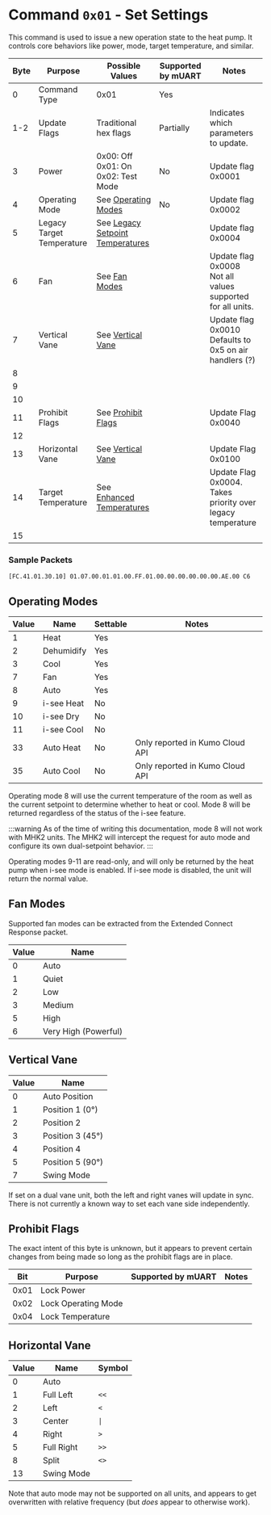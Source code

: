 # Command `0x01` - Set Settings

This command is used to issue a new operation state to the heat pump. It controls core behaviors like power, mode,
target temperature, and similar.

| Byte | Purpose                   | Possible Values                                 | Supported by mUART | Notes                                                          |
|------|---------------------------|-------------------------------------------------|--------------------|----------------------------------------------------------------|
| 0    | Command Type              | 0x01                                            | Yes                |
| 1-2  | Update Flags              | Traditional hex flags                           | Partially          | Indicates which parameters to update.                          |
| 3    | Power                     | 0x00: Off<br/>0x01: On<br/>0x02: Test Mode      | No                 | Update flag 0x0001                                             |
| 4    | Operating Mode            | See [Operating Modes](#operating-modes)         | No                 | Update flag 0x0002                                             |
| 5    | Legacy Target Temperature | See [Legacy Setpoint Temperatures][legacy-temp] |                    | Update flag 0x0004                                             |
| 6    | Fan                       | See [Fan Modes](#fan-modes)                     |                    | Update flag 0x0008<br/>Not all values supported for all units. |
| 7    | Vertical Vane             | See [Vertical Vane](#vertical-vane)             |                    | Update flag 0x0010<br/>Defaults to 0x5 on air handlers (?)     |
| 8    |
| 9    |
| 10   |
| 11   | Prohibit Flags            | See [Prohibit Flags](#prohibit-flags)           |                    | Update Flag 0x0040                                             |
| 12   |
| 13   | Horizontal Vane           | See [Vertical Vane](#vertical-vane)             |                    | Update Flag 0x0100                                             |
| 14   | Target Temperature        | See [Enhanced Temperatures][enhanced-temp]      |                    | Update Flag 0x0004.<br/>Takes priority over legacy temperature |
| 15   |

[legacy-temp]: /developer/data-types/temperature-units#legacy-setpoint-temperatures
[enhanced-temp]: /developer/data-types/temperature-units#enhanced-temperatures

### Sample Packets

```
[FC.41.01.30.10] 01.07.00.01.01.00.FF.01.00.00.00.00.00.00.AE.00 C6
```

## Operating Modes

| Value | Name       | Settable | Notes                           |
|-------|------------|----------|---------------------------------|
| 1     | Heat       | Yes      |                                 |
| 2     | Dehumidify | Yes      |                                 |
| 3     | Cool       | Yes      |                                 |
| 7     | Fan        | Yes      |                                 |
| 8     | Auto       | Yes      |                                 |
| 9     | i-see Heat | No       |                                 |
| 10    | i-see Dry  | No       |                                 |
| 11    | i-see Cool | No       |                                 |
| 33    | Auto Heat  | No       | Only reported in Kumo Cloud API |
| 35    | Auto Cool  | No       | Only reported in Kumo Cloud API |

Operating mode 8 will use the current temperature of the room as well as the current setpoint to determine whether to
heat or cool. Mode 8 will be returned regardless of the status of the i-see feature.

:::warning
As of the time of writing this documentation, mode 8 will not work with MHK2 units. The MHK2 will intercept the request
for auto mode and configure its own dual-setpoint behavior.
:::

Operating modes 9-11 are read-only, and will only be returned by the heat pump when i-see mode is enabled. If i-see mode
is disabled, the unit will return the normal value.

## Fan Modes

Supported fan modes can be extracted from the Extended Connect Response packet.

| Value | Name                 |
|-------|----------------------|
| 0     | Auto                 |
| 1     | Quiet                |
| 2     | Low                  |
| 3     | Medium               |
| 5     | High                 |
| 6     | Very High (Powerful) |

## Vertical Vane

| Value | Name             |
|-------|------------------|
| 0     | Auto Position    |
| 1     | Position 1 (0°)  |
| 2     | Position 2       |
| 3     | Position 3 (45°) |
| 4     | Position 4       |
| 5     | Position 5 (90°) |
| 7     | Swing Mode       |

If set on a dual vane unit, both the left and right vanes will update in sync. There is not currently a known way to
set each vane side independently.

## Prohibit Flags

The exact intent of this byte is unknown, but it appears to prevent certain changes from being made so long as the
prohibit flags are in place.

| Bit  | Purpose             | Supported by mUART | Notes |
|------|---------------------|--------------------|-------|
| 0x01 | Lock Power          |                    |       |
| 0x02 | Lock Operating Mode |                    |       |
| 0x04 | Lock Temperature    |                    |       |

## Horizontal Vane

| Value | Name       | Symbol |
|-------|------------|--------|
| 0     | Auto       |        |
| 1     | Full Left  | `<<`   |
| 2     | Left       | `<`    |
| 3     | Center     | `\|`   |
| 4     | Right      | `>`    |
| 5     | Full Right | `>>`   |
| 8     | Split      | `<>`   |
| 13    | Swing Mode |        |

Note that auto mode may not be supported on all units, and appears to get overwritten with relative frequency (but 
*does* appear to otherwise work).